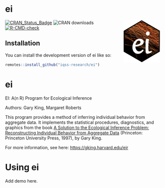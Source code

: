 
<!-- README.md is generated from README.Rmd. Please edit that file -->

# ei
<a href='https://iqss-research.github.io/ei/'><img src='man/figures/logo.png' align="right" height="138" /></a>

<!-- badges: start -->

[![CRAN_Status_Badge](https://www.r-pkg.org/badges/version-last-release/ei)](https://cran.r-project.org/package=ei)
![CRAN downloads](http://cranlogs.r-pkg.org/badges/grand-total/ei)
[![R-CMD-check](https://github.com/iqss-research/ei/workflows/R-CMD-check/badge.svg)](https://github.com/iqss-research/ei/actions)
<!-- badges: end -->

## Installation

You can install the development version of ei like so:

``` r
remotes::install_github("iqss-research/ei")
```

# ei

EI: A(n R) Program for Ecological Inference

Authors: Gary King, Margaret Roberts

This program provides a method of inferring individual behavior from
aggregate data. It implements the statistical procedures, diagnostics,
and graphics from the book [A Solution to the Ecological Inference
Problem: Reconstructing Individual Behavior from Aggregate
Data](https://gking.harvard.edu/eicamera/kinroot.html) (Princeton:
Princeton University Press, 1997), by Gary King.

For more information, see here: <https://gking.harvard.edu/eir>

# Using ei

Add demo here.

